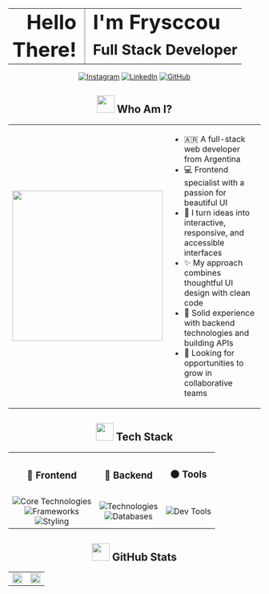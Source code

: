 <div align="center">

<table border="0" cellspacing="0" cellpadding="0">
  <tr>
    <td align="right" style="border: none; padding-right: 15px;">
      <h1 style="margin: 0; font-size: 2.5em;">Hello</h1>
    </td>
    <td style="border: none; width: 3px; background-color: #ccc; padding: 0;"></td>
    <td align="left" style="border: none; padding-left: 15px;">
      <h1 style="margin: 0; font-size: 2.5em;">I'm Frysccou</h1>
    </td>
  </tr>
  <tr>
    <td align="right" style="border: none; padding-right: 15px;">
      <h1 style="margin: 0; font-size: 2.5em;">There!</h1>
    </td>
    <td style="border: none; width: 3px; background-color: #ccc; padding: 0;"></td>
    <td align="left" style="border: none; padding-left: 15px;">
      <h2 style="margin: 0; font-size: 1.8em;">Full Stack Developer</h2>
    </td>
  </tr>
</table>

<a href="https://www.instagram.com/frysccou/" target="_blank"><img src="https://skillicons.dev/icons?i=instagram" alt="Instagram" /></a>
<a href="https://www.linkedin.com/in/francisco-espindola-ba3a50296/" target="_blank"><img src="https://skillicons.dev/icons?i=linkedin" alt="LinkedIn" /></a>
<a href="https://github.com/Frysccou" target="_blank"><img src="https://skillicons.dev/icons?i=github" alt="GitHub" /></a>

## <img src="https://media0.giphy.com/media/v1.Y2lkPTc5MGI3NjExcTY1ZG05NXVoZWFreWRwamFqNGY1ZGszZXRsZjFzZzJiZmw2ejh3aSZlcD12MV9pbnRlcm5hbF9naWZfYnlfaWQmY3Q9Zw/H2u46cKU3VaXht6Iv9/giphy.gif" width="35">  Who Am I? 

<table>
  <tr>
    <td>
      <img src="https://media.giphy.com/media/L1R1tvI9svkIWwpVYr/giphy.gif" width="300"/>
    </td>
    <td>
      <ul>
        <li>🇦🇷 A full-stack web developer from Argentina</li>
        <li>💻 Frontend specialist with a passion for beautiful UI</li>
        <li>🎨 I turn ideas into interactive, responsive, and accessible interfaces</li>
        <li>✨ My approach combines thoughtful UI design with clean code</li>
        <li>🔧 Solid experience with backend technologies and building APIs</li>
        <li>🚀 Looking for opportunities to grow in collaborative teams</li>
      </ul>
    </td>
  </tr>
</table>

## <img src="https://media.giphy.com/media/jSKBmKkvo2dPQQtsR1/giphy.gif" width="35"> Tech Stack

<div align="center">
  <table>
    <tr>
      <th align="center"><h3>🔴 Frontend</h3></th>
      <th align="center"><h3>🔵 Backend</h3></th>
      <th align="center"><h3>⚫ Tools</h3></th>
    </tr>
    <tr>
      <td align="center">
        <img src="https://skillicons.dev/icons?i=html,css,js,ts" alt="Core Technologies" /><br/>
        <img src="https://skillicons.dev/icons?i=react,vue,nextjs,astro" alt="Frameworks" /><br/>
        <img src="https://skillicons.dev/icons?i=tailwind,bootstrap,sass" alt="Styling" />
      </td>
      <td align="center">
        <img src="https://skillicons.dev/icons?i=nodejs,express,nestjs,python" alt="Technologies" /><br/>
        <img src="https://skillicons.dev/icons?i=mongodb,postgres,mysql,supabase" alt="Databases" />
      </td>
      <td align="center">
        <img src="https://skillicons.dev/icons?i=docker,figma,github,git" alt="Dev Tools" />
      </td>
    </tr>
  </table>
</div>

## <img src="https://media.giphy.com/media/iY8CRBdQXODJSCERIr/giphy.gif" width="35"> GitHub Stats  

<div align="center">
  <table>
    <tr>
      <td valign="top" width="50%">
        <img src="https://github-readme-stats.vercel.app/api?username=frysccou&show_icons=true&count_private=true&hide_border=true" align="center" style="width: 100%" />
      </td>
      <td valign="top" width="50%">
        <img src="https://github-readme-stats.vercel.app/api/top-langs/?username=frysccou&hide_border=true&layout=compact" align="center" style="width: 100%" />
      </td>
    </tr>
  </table>
</div>

</div>